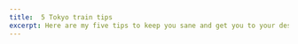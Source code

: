 ```yaml
---
title:  5 Tokyo train tips
excerpt: Here are my five tips to keep you sane and get you to your destination on the Tokyo Subway.
---
```

